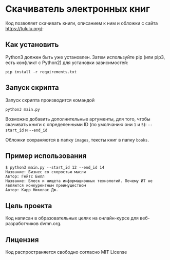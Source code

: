 # Скачиватель электронных книг

Код позволяет скачивать книги, описанием к ним и обложки с сайта https://tululu.org/:

## Как установить

Python3 должен быть уже установлен. Затем используйте pip (или pip3, есть конфликт с Python2) для установки зависимостей:

```
pip install -r requirements.txt
```

## Запуск скрипта

Запуск скрипта производится командой

```
python3 main.py 
```

Возможно добавить дополнительные аргументы, для того, чтобы скачивать книги с определенными ID (по умолчанию они ``1`` и ``5``): ``--start_id`` и ``--end_id``

Обложки сохраняются в папку  ``images``, тексты книг в папку ``books``.

## Пример использования

```
$ python3 main.py --start_id 12 --end_id 14
Название: Бизнес со скоростью мысли
Автор: Гейтс Билл
Название: Блеск и нищета информационных технологий. Почему ИТ не являются конкурентным преимуществом
Автор: Карр Николас Дж.
```

## Цель проекта

Код написан в образовательных целях на онлайн-курсе для веб-разработчиков dvmn.org.

## Лицензия

Код распространяется свободно согласно MIT License
